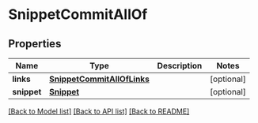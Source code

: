 # SnippetCommitAllOf

## Properties
Name | Type | Description | Notes
------------ | ------------- | ------------- | -------------
**links** | [**SnippetCommitAllOfLinks**](SnippetCommitAllOfLinks.md) |  | [optional] 
**snippet** | [**Snippet**](Snippet.md) |  | [optional] 

[[Back to Model list]](../README.md#documentation-for-models) [[Back to API list]](../README.md#documentation-for-api-endpoints) [[Back to README]](../README.md)


